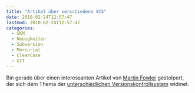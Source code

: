 ```yaml
---
title: "Artikel über verschiedene VCS"
date: 2010-02-24T12:57:47
lastmod: 2010-02-24T12:57:47
categories:
  - SKM
  - Neuigkeiten
  - Subversion
  - Mercurial
  - ClearCase
  - GIT
---
```

Bin gerade über einen interessanten Artikel von <a href="http://martinfowler.com/">Martin Fowler</a> gestolpert, der sich dem Thema der <a href="http://martinfowler.com/bliki/VersionControlTools.html">unterschiedlichen Versionskontrollsystem</a> widmet.
